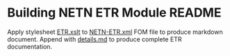 # Building NETN ETR Module README

Apply stylesheet [ETR.xslt](ETR.xslt) to [NETN-ETR.xml](../NETN-ETR.xml) FOM file to produce markdown document.
Append with [details.md](details.md) to produce complete ETR documentation.